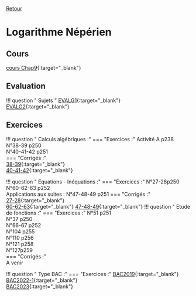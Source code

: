[Retour](../../Chap.md)
# Logarithme Népérien       

    
## Cours 
[cours Chap9](./Cours-Chap9.pdf){:target="_blank"}  


## Evaluation 
!!! question " Sujets "
    [EVALG1](./evalG1.pdf){:target="_blank"}  
    [EVALG2](./evalG2.pdf){:target="_blank"}  
## Exercices

!!! question " Calculs algébriques :"
    === "Exercices :" 
         Activité A p238  
         N°38-39 p250  
         N°40-41-42 p251  
    === "Corrigés :"  
        [38-39](./corr/38-39.pdf){:target="_blank"}  
        [40-41-42](./corr/40-41-42.pdf){:target="_blank"}  


!!! question " Equations - Inéquations :"
    === "Exercices :" 
         N°27-28p250  
         N°60-62-63 p252  
         Applications aux suites : N°47-48-49 p251
    === "Corrigés :"  
        [27-28](./corr/27-28.pdf){:target="_blank"}  
        [60-62-63](./corr/60-62-63.pdf){:target="_blank"} 
        [47-48-49](./corr/47-48-49.pdf){:target="_blank"} 
!!! question " Etude de fonctions :"
    === "Exercices :" 
         N°51 p251  
         N°37 p250  
         N°66-67 p252  
         N°104 p255  
         N°110 p256  
         N°121 p258  
         N°127p259  
    === "Corrigés :"  
        A venir

!!! question " Type BAC :"
    === "Exercices :" 
        [BAC2019](./EXO-BAC1.pdf){:target="_blank"}  
        [BAC2022-1](./EXO-BAC2.pdf){:target="_blank"}  
        [BAC2023](./BAC2023.pdf){:target="_blank"}          
        
